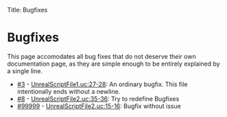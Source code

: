 Title: Bugfixes

<h1>Bugfixes</h1>

This page accomodates all bug fixes that do not deserve their own documentation page, as they are simple enough to be entirely explained by a single line.

* [#3](https://github.com/X2CommunityCore/X2WOTCCommunityHighlander/issues/3) - [UnrealScriptFile1.uc:27-28](https://github.com/X2CommunityCore/X2WOTCCommunityHighlander/blob/master/test_src/UnrealScriptFile1.uc#L27-L28): An ordinary bugfix. This file intentionally ends without a newline.
* [#8](https://github.com/X2CommunityCore/X2WOTCCommunityHighlander/issues/8) - [UnrealScriptFile2.uc:35-36](https://github.com/X2CommunityCore/X2WOTCCommunityHighlander/blob/master/test_src/UnrealScriptFile2.uc#L35-L36): Try to redefine Bugfixes
* [#99999](https://github.com/X2CommunityCore/X2WOTCCommunityHighlander/issues/99999) - [UnrealScriptFile2.uc:15-16](https://github.com/X2CommunityCore/X2WOTCCommunityHighlander/blob/master/test_src/UnrealScriptFile2.uc#L15-L16): Bugfix without issue
